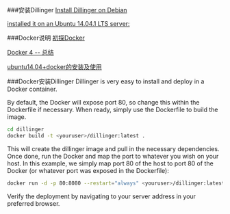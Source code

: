 ###安装Dillinger
[Install Dillinger on Debian](http://www.monperrus.net/martin/installing-dillinger-nodejs-debian)  

[installed it on an Ubuntu 14.04.1 LTS server:](http://chrisjrob.com/2014/08/09/dillinger/) 

###Docker说明
[初探Docker](http://www.tuicool.com/articles/BNnyqyU)  

[Docker 4 -- 总结](https://blog.tankywoo.com/docker/2014/05/08/docker-4-summary.html) 

[ubuntu14.04+docker的安装及使用](http://www.jb51.net/article/56049.htm)

###Docker安装Dillinger
Dillinger is very easy to install and deploy in a Docker container.

By default, the Docker will expose port 80, so change this within the Dockerfile if necessary. When ready, simply use the Dockerfile to build the image.  

```sh
cd dillinger  
docker build -t <youruser>/dillinger:latest .
```

This will create the dillinger image and pull in the necessary dependencies. Once done, run the Docker and map the port to whatever you wish on your host. In this example, we simply map port 80 of the host to port 80 of the Docker (or whatever port was exposed in the Dockerfile):  

```sh
docker run -d -p 80:8080 --restart="always" <youruser>/dillinger:latest
```

Verify the deployment by navigating to your server address in your preferred browser.


